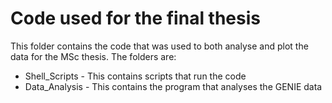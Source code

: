 # Code used for the final thesis

This folder contains the code that was used to both analyse and plot the data for the MSc thesis. The folders are:

- Shell_Scripts - This contains scripts that run the code 
- Data_Analysis - This contains the program that analyses the GENIE data

